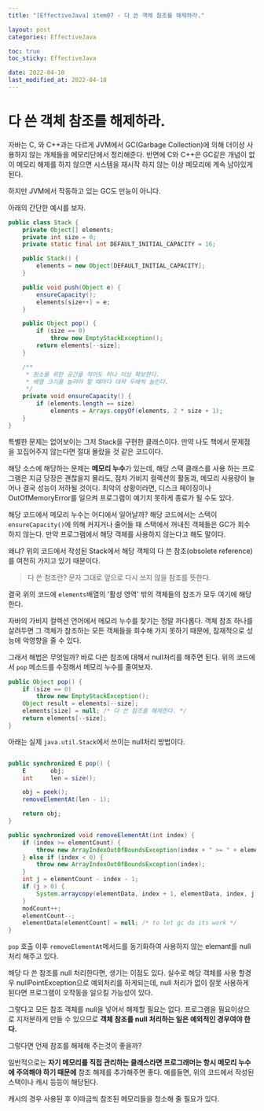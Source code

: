 ```yaml
---
title: "[EffectiveJava] item07 - 다 쓴 객체 참조를 해제하라."

layout: post
categories: EffectiveJava

toc: true
toc_sticky: EffectiveJava

date: 2022-04-18
last_modified_at: 2022-04-18
---
```


# 다 쓴 객체 참조를 해제하라.

자바는 C, 와 C++과는 다르게 JVM에서 GC(Garbage Collection)에 의해 더이상 사용하지 않는 개체들을 메모리단에서 정리해준다. 반면에 C와 C++은 GC같은 개념이 없이 메모리 해제를 하지 않으면
시스템을 재시작 하지 않는 이상 메모리에 계속 남아있게 된다.

하지만 JVM에서 작동하고 있는 GC도 만능이 아니다.

아래의 간단한 예시를 보자.

```java
public class Stack {
    private Object[] elements;
    private int size = 0;
    private static final int DEFAULT_INITIAL_CAPACITY = 16;

    public Stack() {
        elements = new Object[DEFAULT_INITIAL_CAPACITY];
    }

    public void push(Object e) {
        ensureCapacity();
        elements[size++] = e;
    }

    public Object pop() {
        if (size == 0)
            throw new EmptyStackException();
        return elements[--size];
    }

    /**
     * 원소를 위한 공간을 적어도 하나 이상 확보한다.
     * 배열 크기를 늘려야 할 때마다 대략 두배씩 늘린다.
     */
    private void ensureCapacity() {
        if (elements.length == size)
            elements = Arrays.copyOf(elements, 2 * size + 1);
    }
}
```

특별한 문제는 없어보이는 그저 Stack을 구현한 클래스이다. 만약 나도 책에서 문제점을 꼬집어주지 않는다면 절대 몰랐을 것 같은 코드이다.

해당 소스에 해당하는 문제는 **메모리 누수**가 있는데, 해당 스택 클래스를 사용 하는 프로그램은 지금 당장은 괜찮을지 몰라도, 점차 가비지 컬렉션의 활동과, 메모리 사용량이 늘어나 결국 성능이 저하될 것이다.
최악의 상황이라면, 디스크 페이징이나 OutOfMemoryError를 일으켜 프로그램이 예기치 못하게 종료가 될 수도 있다.

해당 코드에서 메모리 누수는 어디에서 일어날까? 해당 코드에서는 스택이 `ensureCapacity()`에 의해 커지거나 줄어들 때 스택에서 꺼내진 객체들은 GC가 회수 하지 않는다. 만약 프로그램에서 해당 객체를 사용하지 않는다고 해도 말이다.

왜냐? 위의 코드에서 작성된 Stack에서 해당 객체의 다 쓴 참조(obsolete reference)를 여전히 가지고 있기 때문이다.

> 다 쓴 참조란? 문자 그대로 앞으로 다시 쓰지 않을 참조를 뜻한다.

결국 위의 코드에 `elements`배열의 '활성 영역' 밖의 객체들의 참조가 모두 여기에 해당한다.


자바의 가비지 컬렉션 언어에서 메모리 누수를 찾기는 정말 까다롭다. 객체 참조 하나를 살려두면 그 객체가 참조하는 모든 객체들을 회수해 가지 못하기 때문에, 잠재적으로 성능에 악영향을 줄 수 있다.

그래서 해법은 무엇일까?
바로 다쓴 참조에 대해서 null처리를 해주면 된다.
위의 코드에서 `pop` 메소드를 수정해서 메모리 누수를 줄여보자.

```java
public Object pop() {
    if (size == 0)
        throw new EmptyStackException();
    Object result = elements[--size];
    elements[size] = null; /* 다 쓴 참조를 해제한다. */
    return elements[--size];
}
```

아래는 실제 `java.util.Stack`에서 쓰이는 null처리 방법이다.

```java

public synchronized E pop() {
    E       obj;
    int     len = size();

    obj = peek();
    removeElementAt(len - 1);

    return obj;
}

public synchronized void removeElementAt(int index) {
    if (index >= elementCount) {
        throw new ArrayIndexOutOfBoundsException(index + " >= " + elementCount);
    } else if (index < 0) {
        throw new ArrayIndexOutOfBoundsException(index);
    }
    int j = elementCount - index - 1;
    if (j > 0) {
        System.arraycopy(elementData, index + 1, elementData, index, j);
    }
    modCount++;
    elementCount--;
    elementData[elementCount] = null; /* to let gc do its work */
}
```

`pop` 호출 이후 `removeElementAt`메서드를 동기화하여 사용하지 않는 elemant를 null처리 해주고 있다.

해당 다 쓴 참조를 null 처리한다면, 생기는 이점도 있다. 실수로 해당 객체를 사용 할경우 nullPointException으로 예외처리를 하게되는데, null 처리가 없이 잘못 사용하게 된다면 프로그램이 오작동을 일으킬 가능성이 있다.

그렇다고 모든 참조 객체를 null을 넣어서 해제할 필요는 없다. 프로그램을 필요이상으로 지저분하게 만들 수 있으므로 **객체 참조를 null 처리하는 일은 예외적인 경우여야 한다.**

그렇다면 언제 참조를 해제해 주는것이 좋을까?

일반적으로는 **자기 메모리를 직접 관리하는 클래스라면 프로그래머는 항시 메모리 누수에 주의해야 하기 때문에** 참조 해제를 추가해주면 좋다.
예를들면, 위의 코드에서 작성된 스택이나 캐시 등등이 해당된다.

캐시의 경우 사용된 후 이따금씩 참조된 메모리들을 청소해 줄 필요가 있다.


